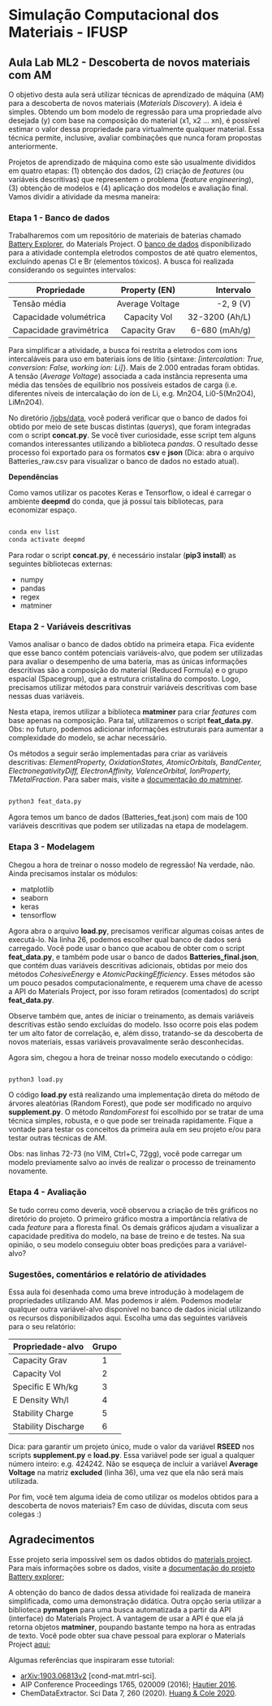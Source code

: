 # Simulação Computacional dos Materiais - IFUSP
## Aula Lab ML2 - Descoberta de novos materiais com AM 

O objetivo desta aula será utilizar técnicas de aprendizado de máquina (AM) para a descoberta de novos materiais (*Materials Discovery*). A ideia é simples. Obtendo um bom modelo de regressão para uma propriedade alvo desejada (y) com base na composição do material (x1, x2 ... xn), é possível estimar o valor dessa propriedade para virtualmente qualquer material. Essa técnica permite, inclusive, avaliar combinações que nunca foram propostas anteriormente.

Projetos de aprendizado de máquina como este são usualmente divididos em quatro etapas: (1) obtenção dos dados, (2) criação de *features* (ou variáveis descritivas) que representem o problema (*feature engineering*), (3) obtenção de modelos e (4) aplicação dos modelos e avaliação final. Vamos dividir a atividade da mesma maneira:

### Etapa 1 - Banco de dados

Trabalharemos com um repositório de materiais de baterias chamado [Battery Explorer](https://materialsproject.org/#search/batteries), do Materials Project. O [banco de dados](./jobs/data) disponibilizado para a atividade contempla eletrodos compostos de até quatro elementos, excluíndo apenas Cl e Br (elementos tóxicos). A busca foi realizada considerando os seguintes intervalos: 


| Propriedade             | Property (EN)   | Intervalo      |
| ----------------------- |:---------------:| --------------:|
| Tensão média            | Average Voltage | -2, 9   (V)    |
| Capacidade volumétrica  | Capacity Vol    | 32-3200 (Ah/L) |
| Capacidade gravimétrica | Capacity Grav   |  6-680  (mAh/g)|

Para simplificar a atividade, a busca foi restrita a eletrodos com ions intercaláveis para uso em bateriais íons de lítio {sintaxe: *[intercalation: True, conversion: False, working ion: Li]*}. Mais de 2.000 entradas foram obtidas. A tensão (*Average Voltage*) associada a cada instância representa uma média das tensões de equilíbrio nos possíveis estados de carga (i.e. diferentes níveis de intercalação do íon de Li, e.g. Mn2O4, Li0-5(Mn2O4), LiMn2O4).

No diretório [/jobs/data](./jobs/data), você poderá verificar que o banco de dados foi obtido por meio de sete buscas distintas (*querys*), que foram integradas com o script **concat.py**. Se você tiver curiosidade, esse script tem alguns comandos interessantes utilizando a biblioteca *pandas*. O resultado desse processo foi exportado para os formatos **csv** e **json** (Dica: abra o arquivo Batteries_raw.csv para visualizar o banco de dados no estado atual).

**Dependências**

Como vamos utilizar os pacotes Keras e Tensorflow, o ideal é carregar o ambiente **deepmd** do conda, que já possuí tais bibliotecas, para economizar espaço.

```bash

conda env list
conda activate deepmd

```

Para rodar o script **concat.py**, é necessário instalar (**pip3 install**) as seguintes bibliotecas externas:
- numpy
- pandas
- regex
- matminer


### Etapa 2 - Variáveis descritivas

Vamos analisar o banco de dados obtido na primeira etapa. Fica evidente que esse banco contém potenciais variáveis-alvo, que podem ser utilizadas para avaliar o desempenho de uma bateria, mas as únicas informações descritivas são a composição do material (Reduced Formula) e o grupo espacial (Spacegroup), que a estrutura cristalina do composto. Logo, precisamos utilizar métodos para construir variáveis descritivas com base nessas duas variáveis.

Nesta etapa, iremos utilizar a biblioteca **matminer** para criar *features* com base apenas na composição. Para tal, utilizaremos o script **feat_data.py**. Obs: no futuro, podemos adicionar informações estruturais para aumentar a complexidade do modelo, se achar necessário.

Os métodos a seguir serão implementadas para criar as variáveis descritivas: *ElementProperty, OxidationStates, AtomicOrbitals, BandCenter, ElectronegativityDiff, ElectronAffinity, ValenceOrbital, IonProperty, TMetalFraction*. Para saber mais, visite a [documentação do matminer](https://hackingmaterials.lbl.gov/matminer/).


```bash

python3 feat_data.py

```

Agora temos um banco de dados (Batteries_feat.json) com mais de 100 variáveis descritivas que podem ser utilizadas na etapa de modelagem.


### Etapa 3 - Modelagem


Chegou a hora de treinar o nosso modelo de regressão! Na verdade, não. Ainda precisamos instalar os módulos:
- matplotlib
- seaborn
- keras
- tensorflow

Agora abra o arquivo **load.py**, precisamos verificar algumas coisas antes de executá-lo. Na linha 26, podemos escolher qual banco de dados será carregado. Você pode usar o banco que acabou de obter com o script **feat_data.py**, e também pode usar o banco de dados **Batteries_final.json**, que contém duas variáveis descritivas adicionais, obtidas por meio dos métodos *CohesiveEnergy* e *AtomicPackingEfficiency*. Esses métodos são um pouco pesados computacionalmente, e requerem uma chave de acesso a API do Materials Project, por isso foram retirados (comentados) do script **feat_data.py**.

Observe também que, antes de iniciar o treinamento, as demais variáveis descritivas estão sendo excluídas do modelo. Isso ocorre pois elas podem ter um alto fator de correlação, e, além disso, tratando-se da descoberta de novos materiais, essas variáveis provavalmente serão desconhecidas.

Agora sim, chegou a hora de treinar nosso modelo executando o código:

```bash

python3 load.py

```

O código **load.py** está realizando uma implementação direta do método de árvores aleatórias (Random Forest), que pode ser modificado no arquivo **supplement.py**. O método *RandomForest* foi escolhido por se tratar de uma técnica simples, robusta, e o que pode ser treinada rapidamente. Fique a vontade para testar os conceitos da primeira aula em seu projeto e/ou para testar outras técnicas de AM. 

Obs: nas linhas 72-73 (no VIM, Ctrl+C, 72gg), você pode carregar um modelo previamente salvo ao invés de realizar o processo de treinamento novamente.


### Etapa 4 - Avaliação

Se tudo correu como deveria, você observou a criação de três gráficos no diretório do projeto. O primeiro gráfico mostra a importância relativa de cada *feature* para a floresta final. Os demais gráficos ajudam a visualizar a capacidade preditiva do modelo, na base de treino e de testes. Na sua opinião, o seu modelo conseguiu obter boas predições para a variável-alvo?


### Sugestões, comentários e relatório de atividades

Essa aula foi desenhada como uma breve introdução à modelagem de propriedades utilizando AM. Mas podemos ir além. Podemos modelar qualquer outra variável-alvo disponível no banco de dados inicial utilizando os recursos disponibilizados aqui. Escolha uma das seguintes variáveis para o seu relatório:

| Propriedade-alvo    | Grupo |
| ------------------- |:-----:|
| Capacity Grav       |   1   |
| Capacity Vol        |   2   |
| Specific E Wh/kg    |   3   |
| E Density Wh/l      |   4   |
| Stability Charge    |   5   |
| Stability Discharge |   6   |

Dica: para garantir um projeto único, mude o valor da variável **RSEED** nos scripts **supplement.py** e **load.py**. Essa variável pode ser igual a qualquer número inteiro: e.g. 424242. Não se esqueça de incluir a variável **Average Voltage** na matriz **excluded** (linha 36), uma vez que ela não será mais utilizada.

Por fim, você tem alguma ideia de como utilizar os modelos obtidos para a descoberta de novos materiais? Em caso de dúvidas, discuta com seus colegas :) 


## Agradecimentos

Esse projeto seria impossível sem os dados obtidos do [materials project](http://materialsproject.org/). Para mais informações sobre os dados, visite a [documentação do projeto Battery explorer](https://docs.materialsproject.org/user-guide/batteries-explorer/);

A obtenção do banco de dados dessa atividade foi realizada de maneira simplificada, como uma demonstração didática. Outra opção seria utilizar a biblioteca **pymatgen** para uma busca automatizada a partir da API (interface) do Materials Project. A vantagem de usar a API é que ela já retorna objetos **matminer**, poupando bastante tempo na hora as entradas de texto. Você pode obter sua chave pessoal para explorar o Materials Project [aqui](https://materialsproject.org/dashboard); 

Algumas referências que inspiraram esse tutorial:
- [arXiv:1903.06813v2](https://arxiv.org/pdf/1903.06813.pdf) [cond-mat.mtrl-sci].
- AIP Conference Proceedings 1765, 020009 (2016); [Hautier 2016](https://doi.org/10.1063/1.4961901).
- ChemDataExtractor. Sci Data 7, 260 (2020). [Huang & Cole 2020](https://doi.org/10.1038/s41597-020-00602-2).
